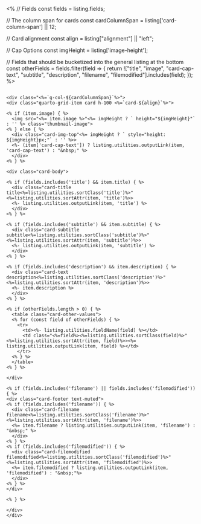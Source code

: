 <%
// Fields
const fields = listing.fields;

// The column span for cards
const cardColumnSpan = listing['card-column-span'] || 12;

// Card alignment
const align = listing["alignment"] || "left";

// Cap Options
const imgHeight = listing['image-height'];

// Fields that should be bucketized into the general listing at the bottom
const otherFields = fields.filter(field => {
return !["title", "image", "card-cap-text", "subtitle", "description", "filename", "filemodified"].includes(field);
});
%>

```{=html}

<div class="<%=`g-col-${cardColumnSpan}`%>">
<div class="quarto-grid-item card h-100 <%=`card-${align}`%>">

<% if (item.image) { %>
  <img src="<%= item.image %>"<%= imgHeight ? ` height="${imgHeight}"` : '' %> class="thumbnail-image">
<% } else { %>
  <div class="card-img-top"<%= imgHeight ? ` style="height: ${imgHeight}px;"` : '' %>>
  <%- (item['card-cap-text']) ? listing.utilities.outputLink(item, 'card-cap-text') : "&nbsp;" %>
  </div>
<% } %>

<div class="card-body">

<% if (fields.includes('title') && item.title) { %>
  <div class="card-title title<%=listing.utilities.sortClass('title')%>"<%=listing.utilities.sortAttr(item, 'title')%>>
  <%- listing.utilities.outputLink(item, 'title') %>
  </div>
<% } %>

<% if (fields.includes('subtitle') && item.subtitle) { %>
  <div class="card-subtitle subtitle<%=listing.utilities.sortClass('subtitle')%>"<%=listing.utilities.sortAttr(item, 'subtitle')%>>
  <%- listing.utilities.outputLink(item, 'subtitle') %>
  </div>
<% } %>

<% if (fields.includes('description') && item.description) { %>
  <div class="card-text description<%=listing.utilities.sortClass('description')%>"<%=listing.utilities.sortAttr(item, 'description')%>>
  <%- item.description %>
  </div>
<% } %>

<% if (otherFields.length > 0) { %>
  <table class="card-other-values">
  <% for (const field of otherFields) { %>
    <tr>
      <td><%- listing.utilities.fieldName(field) %></td>
      <td class="<%=field%><%=listing.utilities.sortClass(field)%>"<%=listing.utilities.sortAttr(item, field)%>><%= listing.utilities.outputLink(item, field) %></td>
    </tr>
  <% } %>
  </table>
<% } %>

</div>

<% if (fields.includes('filename') || fields.includes('filemodified')) { %>
<div class="card-footer text-muted">
<% if (fields.includes('filename')) { %>
  <div class="card-filename filename<%=listing.utilities.sortClass('filename')%>"<%=listing.utilities.sortAttr(item, 'filename')%>>
  <%= item.filename ? listing.utilities.outputLink(item, 'filename') : "&nbsp;" %>
  </div>
<% } %>
<% if (fields.includes('filemodified')) { %>
  <div class="card-filemodified filemodified<%=listing.utilities.sortClass('filemodified')%>"<%=listing.utilities.sortAttr(item, 'filemodified')%>>
  <%= item.filemodified ? listing.utilities.outputLink(item, 'filemodified') : "&nbsp;"%>
  </div>
<% } %>
</div>

<% } %>

</div>
</div>
```
